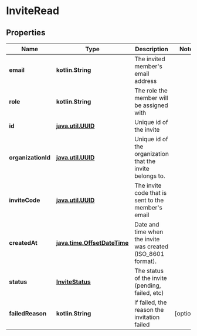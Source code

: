 
# InviteRead

## Properties
Name | Type | Description | Notes
------------ | ------------- | ------------- | -------------
**email** | **kotlin.String** | The invited member&#39;s email address | 
**role** | **kotlin.String** | The role the member will be assigned with | 
**id** | [**java.util.UUID**](java.util.UUID.md) | Unique id of the invite | 
**organizationId** | [**java.util.UUID**](java.util.UUID.md) | Unique id of the organization that the invite belongs to. | 
**inviteCode** | [**java.util.UUID**](java.util.UUID.md) | The invite code that is sent to the member&#39;s email | 
**createdAt** | [**java.time.OffsetDateTime**](java.time.OffsetDateTime.md) | Date and time when the invite was created (ISO_8601 format). | 
**status** | [**InviteStatus**](InviteStatus.md) | The status of the invite (pending, failed, etc) | 
**failedReason** | **kotlin.String** | if failed, the reason the invitation failed |  [optional]



